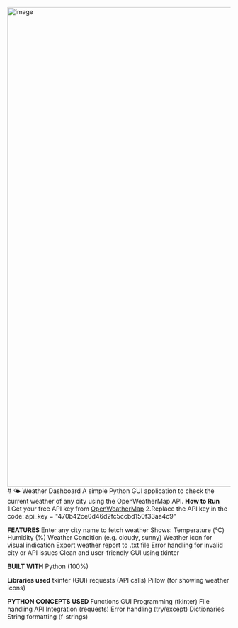 <img width="1920" height="1080" alt="image" src="https://github.com/user-attachments/assets/73f14943-4015-4eb7-a8f9-5c257cb9c547" /># 🌤 Weather Dashboard
A simple Python GUI application to check the current weather of any city using the OpenWeatherMap API.
**How to Run**
1.Get your free API key from [OpenWeatherMap](https://openweathermap.org/api)
2.Replace the API key in the code:
   api_key = "470b42ce0d46d2fc5ccbd150f33aa4c9"

   
**FEATURES**
Enter any city name to fetch weather
Shows:
Temperature (°C)
Humidity (%)
Weather Condition (e.g. cloudy, sunny)
Weather icon for visual indication
Export weather report to .txt file
Error handling for invalid city or API issues
Clean and user-friendly GUI using tkinter


**BUILT WITH**
Python (100%)

**Libraries used**
tkinter (GUI)
requests (API calls)
Pillow (for showing weather icons)


**PYTHON CONCEPTS USED**
Functions
GUI Programming (tkinter)
File handling
API Integration (requests)
Error handling (try/except)
Dictionaries
String formatting (f-strings)


